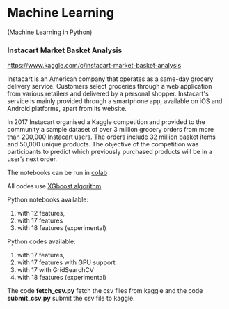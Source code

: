 # Machine Learning
(Machine Learning in Python)

### Instacart Market Basket Analysis
https://www.kaggle.com/c/instacart-market-basket-analysis

Instacart is an American company that operates as a same-day grocery delivery service. Customers select groceries through a web application from various retailers and delivered by a personal shopper. Instacart's service is mainly provided through a smartphone app, available on iOS and Android platforms, apart from its website.

In 2017 Instacart organised a Kaggle competition and provided to the community a sample dataset of over 3 million grocery orders from more than 200,000 Instacart users. The orders include 32 million basket items and 50,000 unique products. The objective of the competition was participants to predict which previously purchased products will be in a user’s next order.

The notebooks can be run in [colab](https://colab.research.google.com) 

All codes use [XGboost algorithm](https://xgboost.readthedocs.io/en/latest/#).

Python notebooks available:
1. with 12 features,
2. with 17 features
3. with 18 features (experimental)


Python codes available:
1. with 17 features,
2. with 17 features with GPU support
3. with 17 with GridSearchCV
4. with 18 features (experimental)

The code **fetch_csv.py** fetch the csv files from kaggle and the code **submit_csv.py** submit the csv file to kaggle.


